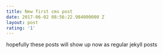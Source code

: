```yaml
---
title: New first cms post
date: 2017-06-02 08:56:22.984000000 Z
layout: post
rating: '1'
---
```


hopefully these posts will show up now as regular jekyll posts

